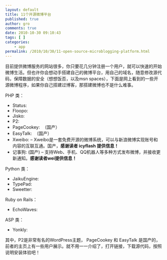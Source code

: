 ```yaml
---
layout: default
title: 11个开源微博平台
published: true
author: gro
comments: true
date: 2010-10-30 09:10:43
tags: [ ]
categories:
    - app
permalink: /2010/10/30/11-open-source-microblogging-platform.html
---
```

目前提供微博服务的网站很多，你只要花几分钟注册一个用户，就可以快速的开始微博生活。但也许你会想动手搭建自己的微博平台，用自己的域名，随意修改源代码，保障数据的安全（想想饭否，以及msn spaces），下面是网上看到的一些开源微博程序，如果你自己搭建过博客，那搭建微博也不是什么难事。

PHP 类：

  * Status: 
  * Floopo: 
  * Jisko: 
  * P2: 
  * PageCookey:  （国产）
  * EasyTalk:  （国产）
  * Xweibo:  &#8211; Xweibo是一套免费开源的微博系统，可以与新浪微博实现账号和内容的互联互通。国产，**感谢读者 icyflash 提供信息！**
  * 记事狗:  (国产) &#8211; 支持Web、手机、QQ机器人等多种方式发布微博，并接收更新通知。**感谢读者wei提供信息！**

Python 类：

  * JaikuEngine: 
  * TypePad: 
  * Sweetter: 

Ruby on Rails：

  * EchoWaves: 

ASP 类：

  * Yonkly: 

其中，P2是非常有名的WordPress主题， PageCookey 和 EasyTalk 是国产的，前者的主页上有一些用户展示。就不用一一介绍了，打开链接，下载源代码，按照说明安装体验吧！